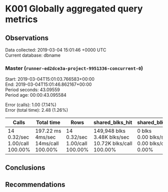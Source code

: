 # K001 Globally aggregated query metrics

## Observations ##
Data collected: 2019-03-04 15:01:46 +0000 UTC  
Current database: dbname  



### Master (`runner-ed2dce3a-project-9951336-concurrent-0`) ###
Start: 2019-03-04T15:01:03.766583+00:00  
End: 2019-03-04T15:01:46.862167+00:00  
Period seconds: 43.09559  
Period age: 00:00:43.095584  

Error (calls): 1.00 (7.14%)  
Error (total time): 2.48 (1.26%)

Calls | Total&nbsp;time | Rows | shared_blks_hit | shared_blks_read | shared_blks_dirtied | shared_blks_written | blk_read_time | blk_write_time | kcache_reads | kcache_writes | kcache_user_time_ms | kcache_system_time 
-------|------------|------|-----------------|------------------|---------------------|---------------------|---------------|----------------|--------------|---------------|---------------------|--------------------
14<br/>0.32/sec<br/>1.00/call<br/>100.00% |197.22&nbsp;ms<br/>4ms/sec<br/>14ms/call<br/>100.00% |14<br/>0.32/sec<br/>1.00/call<br/>100.00% |149,948&nbsp;blks<br/>3.48K&nbsp;blks/sec<br/>10.72K&nbsp;blks/call<br/>100.00% |0&nbsp;blks<br/>0.00&nbsp;blks/sec<br/>0.00&nbsp;blks/call<br/>0.00% |0&nbsp;blks<br/>0.00&nbsp;blks/sec<br/>0.00&nbsp;blks/call<br/>0.00% |0&nbsp;blks<br/>0.00&nbsp;blks/sec<br/>0.00&nbsp;blks/call<br/>0.00% |0.00&nbsp;ms<br/>0s/sec<br/>0s/call<br/>0.00% |0.00&nbsp;ms<br/>0s/sec<br/>0s/call<br/>0.00% |0.00&nbsp;bytes<br/>0.00&nbsp;bytes/sec<br/>0.00&nbsp;bytes/call<br/>0.00% |0.00&nbsp;bytes<br/>0.00&nbsp;bytes/sec<br/>0.00&nbsp;bytes/call<br/>0.00% |0.00&nbsp;ms<br/>0s/sec<br/>0s/call<br/>0.00% |0.00&nbsp;ms<br/>0s/sec<br/>0s/call<br/>0.00%





## Conclusions ##


## Recommendations ##

